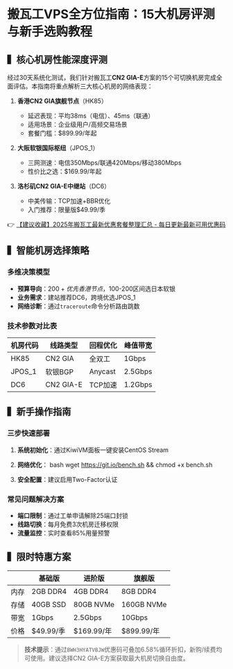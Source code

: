 # 搬瓦工VPS全方位指南：15大机房评测与新手选购教程

## ▍核心机房性能深度评测
经过30天系统化测试，我们针对搬瓦工**CN2 GIA-E**方案的15个可切换机房完成全面评估。本指南将重点解析三大核心机房的网络表现：

1. **香港CN2 GIA旗舰节点**（HK85）
   - 延迟表现：平均38ms（电信）、45ms（联通）
   - 适用场景：企业级用户/高频交易场景
   - 套餐门槛：$899.99/年起

2. **大阪软银国际枢纽**（JPOS_1）
   - 三网测速：电信350Mbps/联通420Mbps/移动380Mbps
   - 性价比之选：$169.99/年起

3. **洛杉矶CN2 GIA-E中继站**（DC6）
   - 中美传输：TCP加速+BBR优化
   - 入门推荐：限量版$49.99/季

👉 [【建议收藏】2025年搬瓦工最新优惠套餐整理汇总 - 每日更新最新可用优惠码](https://bit.ly/banwagon)

## ▍智能机房选择策略
### 多维决策模型
- **预算导向**：$200+优先香港节点，$100-200区间选日本软银
- **业务需求**：建站推荐DC6，跨境优选JPOS_1
- **网络诊断**：通过`traceroute`命令分析路由跳数

### 技术参数对比表
| 机房代码 | 线路类型   | 回程优化 | 峰值带宽 |
|----------|------------|----------|----------|
| HK85     | CN2 GIA    | 全双工   | 1Gbps    |
| JPOS_1   | 软银BGP    | Anycast  | 2.5Gbps  |
| DC6      | CN2 GIA-E  | TCP加速  | 1.2Gbps  |

## ▍新手操作指南
### 三步快速部署
1. **系统初始化**：通过KiwiVM面板一键安装CentOS Stream
2. **网络优化**：
   bash
   wget https://git.io/bench.sh && chmod +x bench.sh
   
3. **安全配置**：建议启用Two-Factor认证

### 常见问题解决方案
- **端口限制**：通过工单申请解除25端口封锁
- **线路切换**：每月免费3次机房迁移权限
- **流量监控**：实时查看85%用量预警

## ▍限时特惠方案
|| 基础版 | 进阶版 | 旗舰版 |
|---|---|---|---|
|内存 | 2GB DDR4 | 4GB DDR4 | 8GB DDR4 |
|存储 | 40GB SSD | 80GB NVMe | 160GB NVMe |
|带宽 | 1Gbps | 2.5Gbps | 10Gbps |
|价格 | $49.99/季 | $169.99/年 | $899.99/年 |

> **技术提示**：通过`BWH3HYATVBJW`优惠码可叠加6.58%循环折扣，新购/续费均可使用。建议选择CN2 GIA-E方案获取最大机房切换自由度。